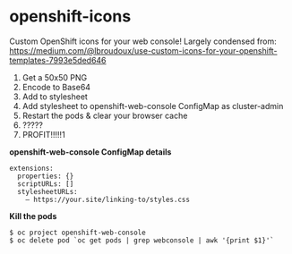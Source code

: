 # openshift-icons

Custom OpenShift icons for your web console!  Largely condensed from: https://medium.com/@lbroudoux/use-custom-icons-for-your-openshift-templates-7993e5ded646

1. Get a 50x50 PNG
2. Encode to Base64
3. Add to stylesheet
4. Add stylesheet to openshift-web-console ConfigMap as cluster-admin
5. Restart the pods & clear your browser cache
6. ?????
7. PROFIT!!!!!1

**openshift-web-console ConfigMap details**

```
extensions:
  properties: {}
  scriptURLs: []
  stylesheetURLs:
    — https://your.site/linking-to/styles.css
```

**Kill the pods**
```
$ oc project openshift-web-console
$ oc delete pod `oc get pods | grep webconsole | awk '{print $1}'`
```
